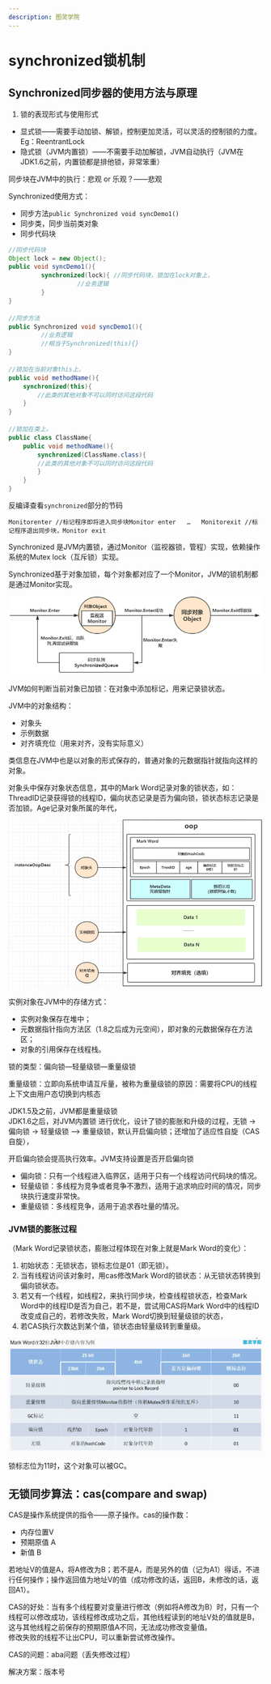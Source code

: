 ```yaml
---
description: 图灵学院
---
```


# synchronized锁机制

## Synchronized同步器的使用方法与原理

1. 锁的表现形式与使用形式

* 显式锁——需要手动加锁、解锁，控制更加灵活，可以灵活的控制锁的力度。Eg：ReentrantLock
* 隐式锁（JVM内置锁）——不需要手动加解锁，JVM自动执行（JVM在JDK1.6之前，内置锁都是排他锁，非常笨重）

同步块在JVM中的执行：悲观 or 乐观？——悲观

Synchronized使用方式：

* 同步方法`public Synchronized void syncDemo1()`
* 同步类，同步当前类对象
* 同步代码块

```java
//同步代码块
Object lock = new Object();
public void syncDemo1(){
         synchronized(lock){ //同步代码块，锁加在lock对象上，
                   //业务逻辑
         }
}

//同步方法
public Synchronized void syncDemo1(){
         //业务逻辑
         //相当于Synchronized(this){}
}

//锁加在当前对象this上，
public void methodName(){
    synchronized(this){
        //此类的其他对象不可以同时访问这段代码
    }
}

//锁加在类上，
public class ClassName{
    public void methodName(){
        synchronized(ClassName.class){
        //此类的其他对象不可以同时访问这段代码
        }
    }
}
```

反编译查看`synchronized`部分的节码

`Monitorenter //标记程序即将进入同步块Monitor enter  
…  
Monitorexit //标记程序退出同步块，Monitor exit`

Synchronized 是JVM内置锁，通过Monitor（监视器锁，管程）实现，依赖操作系统的Mutex lock（互斥锁）实现。

Synchronized基于对象加锁，每个对象都对应了一个Monitor，JVM的锁机制都是通过Monitor实现。

![JVM&#x9501;&#x673A;&#x5236;](../.gitbook/assets/jvm-suo-ji-zhi.png)

JVM如何判断当前对象已加锁：在对象中添加标记，用来记录锁状态。

JVM中的对象结构：

* 对象头
* 示例数据
* 对齐填充位（用来对齐，没有实际意义）

类信息在JVM中也是以对象的形式保存的，普通对象的元数据指针就指向这样的对象。

对象头中保存对象状态信息，其中的Mark Word记录对象的锁状态，如：ThreadID记录获得锁的线程ID，偏向状态记录是否为偏向锁，锁状态标志记录是否加锁。Age记录对象所属的年代，

![JVM&#x5BF9;&#x8C61;&#x7ED3;&#x6784;](../.gitbook/assets/jvm-dui-xiang-jie-gou.png)

实例对象在JVM中的存储方式：

* 实例对象保存在堆中；
* 元数据指针指向方法区（1.8之后成为元空间），即对象的元数据保存在方法区；
* 对象的引用保存在线程栈。

锁的类型：偏向锁—轻量级锁—重量级锁

重量级锁：立即向系统申请互斥量，被称为重量级锁的原因：需要将CPU的线程上下文由用户态切换到内核态

JDK1.5及之前，JVM都是重量级锁  
JDK1.6之后，对JVM内置锁 进行优化，设计了锁的膨胀和升级的过程，无锁 -&gt; 偏向锁 -&gt; 轻量级锁 –&gt; 重量级锁，默认开启偏向锁；还增加了适应性自旋（CAS自旋），

开启偏向锁会提高执行效率。JVM支持设置是否开启偏向锁

* 偏向锁：只有一个线程进入临界区，适用于只有一个线程访问代码块的情况。
* 轻量级锁：多线程为竞争或者竞争不激烈，适用于追求响应时间的情况，同步块执行速度非常快。
* 重量级锁：多线程竞争，适用于追求吞吐量的情况。

### JVM锁的膨胀过程

（Mark Word记录锁状态，膨胀过程体现在对象上就是Mark Word的变化）：

1. 初始状态：无锁状态，锁标志位是01（即无锁）。
2. 当有线程访问该对象时，用cas修改Mark Word的锁状态：从无锁状态转换到偏向锁状态。
3. 若又有一个线程，如线程2，来执行同步块，检查线程锁状态，检查Mark Word中的线程ID是否为自己，若不是，尝试用CAS将Mark Word中的线程ID改变成自己的，若修改失败，Mark Word切换到轻量级锁的状态，
4. 若CAS执行次数达到某个值，锁状态由轻量级转到重量级。 

![Mark Word&#x72B6;&#x6001;&#x8F6C;&#x53D8;](../.gitbook/assets/mark-word-zhuang-tai-zhuan-bian.png)

锁标志位为11时，这个对象可以被GC。

## 无锁同步算法：cas\(compare and swap\)

CAS是操作系统提供的指令——原子操作。cas的操作数：

* 内存位置V
* 预期原值 A
* 新值 B

若地址V的值是A，将A修改为B；若不是A，而是另外的值（记为A1）得话，不进行任何操作；操作返回值为地址V的值（成功修改的话，返回B，未修改的话，返回A1）。

CAS的好处：当有多个线程要对变量进行修改（例如将A修改为B）时，只有一个线程可以修改成功，该线程修改成功之后，其他线程读到的地址V处的值就是B，这与其他线程之前保存的预期原值A不同，无法成功修改变量值。  
修改失败的线程不让出CPU，可以重新尝试修改操作。

CAS的问题：aba问题（丢失修改过程）

解决方案：版本号

## 



